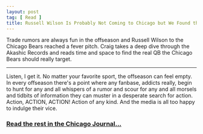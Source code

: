 ```yaml
---
layout: post
tag: [ Read ]
title: Russell Wilson Is Probably Not Coming to Chicago but We Found the QB That Should
---
```


Trade rumors are always fun in the offseason and Russell Wilson to the Chicago Bears reached a fever pitch. Craig takes a deep dive through the Akashic Records and reads time and space to find the real QB the Chicago Bears should really target.

---

Listen, I get it. No matter your favorite sport, the offseason can feel empty. In every offseason there's a point where any fanbase, addicts really, begin to hunt for any and all whispers of a rumor and scour for any and all morsels and tidbits of information they can muster in a desperate search for action. Action, ACTION, ACTION! Action of any kind. And the media is all too happy to indulge their vice.

<h3><a href="https://www.chicagojournal.com/opinion-russell-wilson-is-probably-not-coming-to-chicago-but-we-found-the-qb-that-should/">Read the rest in the Chicago Journal...</a></h3>

<br/>
